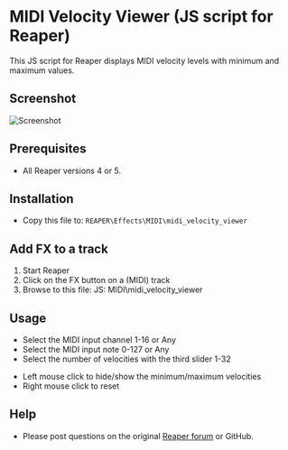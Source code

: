 # MIDI Velocity Viewer (JS script for Reaper)

This JS script for Reaper displays MIDI velocity levels with minimum and maximum values.

## Screenshot
![Screenshot](https://github.com/Erriez/reaper-midi-velocity-viewer/blob/master/screenshots/midi_velocity_viewer_01.png?raw=true)

## Prerequisites
- All Reaper versions 4 or 5.

## Installation
- Copy this file to: ```REAPER\Effects\MIDI\midi_velocity_viewer```

## Add FX to a track
1. Start Reaper
2. Click on the FX button on a (MIDI) track
3. Browse to this file: JS: MIDI\midi_velocity_viewer

## Usage
* Select the MIDI input channel 1-16 or Any
* Select the MIDI input note 0-127 or Any
* Select the number of velocities with the third slider 1-32
  
- Left mouse click to hide/show the minimum/maximum velocities
- Right mouse click to reset

## Help
- Please post questions on the original [Reaper forum](http://forum.cockos.com/showthread.php?t=93421) or GitHub.

